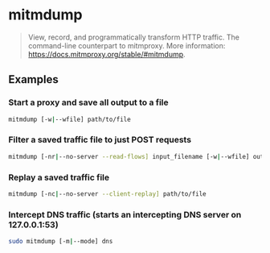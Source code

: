 # mitmdump

> View, record, and programmatically transform HTTP traffic. The command-line counterpart to mitmproxy. More information: <https://docs.mitmproxy.org/stable/#mitmdump>.

## Examples

### Start a proxy and save all output to a file

```bash
mitmdump [-w|--wfile] path/to/file
```

### Filter a saved traffic file to just POST requests

```bash
mitmdump [-nr|--no-server --read-flows] input_filename [-w|--wfile] output_filename "~m post"
```

### Replay a saved traffic file

```bash
mitmdump [-nc|--no-server --client-replay] path/to/file
```

### Intercept DNS traffic (starts an intercepting DNS server on 127.0.0.1:53)

```bash
sudo mitmdump [-m|--mode] dns
```
